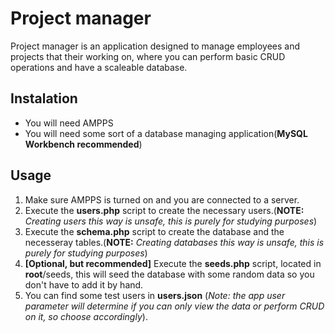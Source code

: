 # Project manager

Project manager is an application designed to manage employees and projects that their working on,
where you can perform basic CRUD operations and have a scaleable database.

## Instalation

* You will need AMPPS
* You will need some sort of a database managing application(__MySQL Workbench recommended__)

## Usage
1. Make sure AMPPS is turned on and you are connected to a server.
1. Execute the __users.php__ script to create the necessary users.(__NOTE:__ _Creating users this way is unsafe, this is purely for studying purposes_)
1. Execute the __schema.php__ script to create the database and the necesseray tables.(__NOTE:__ _Creating databases this way is unsafe, this is purely for studying purposes_)
1. __[Optional, but recommended]__ Execute the __seeds.php__ script, located in __root__/seeds, this will seed the database with some random data so you don't have to add it by hand.
1. You can find some test users in __users.json__ (_Note: the app user parameter will determine if you can only view the data or perform CRUD on it, so choose accordingly_).